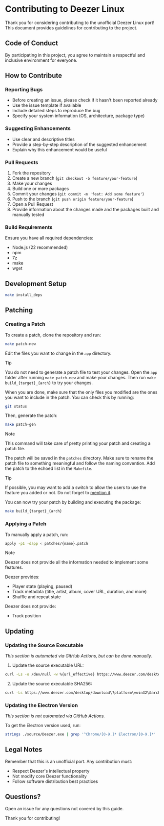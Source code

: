 # Contributing to Deezer Linux

Thank you for considering contributing to the unofficial Deezer Linux port! This document provides guidelines for contributing to the project.

## Code of Conduct

By participating in this project, you agree to maintain a respectful and inclusive environment for everyone.

## How to Contribute

### Reporting Bugs

- Before creating an issue, please check if it hasn't been reported already
- Use the issue template if available
- Include detailed steps to reproduce the bug
- Specify your system information (OS, architecture, package type)

### Suggesting Enhancements

- Use clear and descriptive titles
- Provide a step-by-step description of the suggested enhancement
- Explain why this enhancement would be useful

### Pull Requests

1. Fork the repository
2. Create a new branch (`git checkout -b feature/your-feature`)
3. Make your changes
4. Build one or more packages
5. Commit your changes (`git commit -m 'feat: Add some feature'`)
6. Push to the branch (`git push origin feature/your-feature`)
7. Open a Pull Request
8. Provide information about the changes made and the packages built and manually tested

### Build Requirements

Ensure you have all required dependencies:

- Node.js (22 recommended)
- npm
- 7z
- make
- wget

## Development Setup

```sh
make install_deps
```

## Patching

### Creating a Patch

To create a patch, clone the repository and run:

```sh
make patch-new
```

Edit the files you want to change in the `app` directory.

> [!TIP]
> You do not need to generate a patch file to test your changes. Open the `app` folder after running `make patch-new` and make your changes. Then run `make build_{target}_{arch}` to try your changes.

When you are done, make sure that the only files you modified are the ones you want to include in the patch. You can check this by running:

```sh
git status
```

Then, generate the patch:

```sh
make patch-gen
```

> [!NOTE]
> This command will take care of pretty printing your patch and creating a patch file.

The patch will be saved in the `patches` directory. Make sure to rename the patch file to something meaningful and follow the naming convention. Add the patch to the echoed list in the `Makefile`.

> [!TIP]
> If possible, you may want to add a switch to allow the users to use the feature you added or not. Do not forget to [mention it](./README.md#usage).

You can now try your patch by building and executing the package:

```sh
make build_{target}_{arch}
```

### Applying a Patch

To manually apply a patch, run:

```sh
apply -p1 -dapp < patches/{name}.patch
```

> [!NOTE]
> Deezer does not provide all the information needed to implement some features.
>
> Deezer provides:
>
> - Player state (playing, paused)
> - Track metadata (title, artist, album, cover URL, duration, and more)
> - Shuffle and repeat state
>
> Deezer does not provide:
>
> - Track position

## Updating

### Updating the Source Executable

_This section is automated via GitHub Actions, but can be done manually._

1. Update the source executable URL:

```sh
curl -Ls -o /dev/null -w %{url_effective} https://www.deezer.com/desktop/download\?platform\=win32\&architecture\=x86
```

2. Update the source executable SHA256:

```sh
curl -Ls https://www.deezer.com/desktop/download\?platform\=win32\&architecture\=x86 | sha256sum
```

### Updating the Electron Version

_This section is not automated via GitHub Actions._

To get the Electron version used, run:

```sh
strings ./source/Deezer.exe | grep '^Chrome/[0-9.]* Electron/[0-9.]*'
```

## Legal Notes

Remember that this is an unofficial port. Any contribution must:

- Respect Deezer's intellectual property
- Not modify core Deezer functionality
- Follow software distribution best practices

## Questions?

Open an issue for any questions not covered by this guide.

Thank you for contributing!
